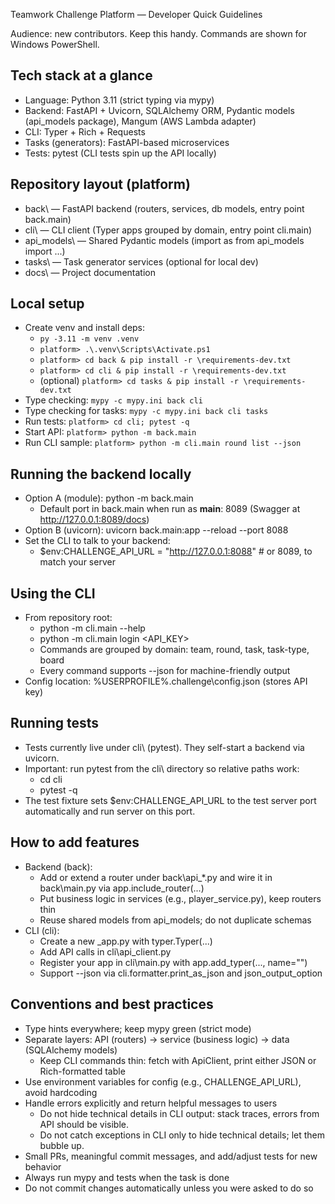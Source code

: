 Teamwork Challenge Platform — Developer Quick Guidelines

Audience: new contributors. Keep this handy. Commands are shown for Windows PowerShell.

## Tech stack at a glance
- Language: Python 3.11 (strict typing via mypy)
- Backend: FastAPI + Uvicorn, SQLAlchemy ORM, Pydantic models (api_models package), Mangum (AWS Lambda adapter)
- CLI: Typer + Rich + Requests
- Tasks (generators): FastAPI-based microservices
- Tests: pytest (CLI tests spin up the API locally)

## Repository layout (platform\)
- back\ — FastAPI backend (routers, services, db models, entry point back.main)
- cli\ — CLI client (Typer apps grouped by domain, entry point cli.main)
- api_models\ — Shared Pydantic models (import as from api_models import ...)
- tasks\ — Task generator services (optional for local dev)
- docs\ — Project documentation

## Local setup
- Create venv and install deps:
  - `py -3.11 -m venv .venv`
  - `platform> .\.venv\Scripts\Activate.ps1`
  - `platform> cd back & pip install -r \requirements-dev.txt`
  - `platform> cd cli & pip install -r \requirements-dev.txt`
  - (optional) `platform> cd tasks & pip install -r \requirements-dev.txt`
- Type checking: `mypy -c mypy.ini back cli`
- Type checking for tasks: `mypy -c mypy.ini back cli tasks`
- Run tests: `platform> cd cli; pytest -q`
- Start API: `platform> python -m back.main`
- Run CLI sample: `platform> python -m cli.main round list --json`



## Running the backend locally
- Option A (module): python -m back.main
  - Default port in back.main when run as __main__: 8089 (Swagger at http://127.0.0.1:8089/docs)
- Option B (uvicorn): uvicorn back.main:app --reload --port 8088
- Set the CLI to talk to your backend:
  - $env:CHALLENGE_API_URL = "http://127.0.0.1:8088"  # or 8089, to match your server

## Using the CLI
- From repository root:
  - python -m cli.main --help
  - python -m cli.main login <API_KEY>
  - Commands are grouped by domain: team, round, task, task-type, board
  - Every command supports --json for machine-friendly output
- Config location: %USERPROFILE%\.challenge\config.json (stores API key)

## Running tests
- Tests currently live under cli\ (pytest). They self-start a backend via uvicorn.
- Important: run pytest from the cli\ directory so relative paths work:
  - cd cli
  - pytest -q
- The test fixture sets $env:CHALLENGE_API_URL to the test server port automatically and run server on this port.

## How to add features
- Backend (back\):
  - Add or extend a router under back\api_*.py and wire it in back\main.py via app.include_router(...)
  - Put business logic in services (e.g., player_service.py), keep routers thin
  - Reuse shared models from api_models; do not duplicate schemas
- CLI (cli\):
  - Create a new <domain>_app.py with typer.Typer(...)
  - Add API calls in cli\api_client.py
  - Register your app in cli\main.py with app.add_typer(..., name="<domain>")
  - Support --json via cli.formatter.print_as_json and json_output_option

## Conventions and best practices
- Type hints everywhere; keep mypy green (strict mode)
- Separate layers: API (routers) -> service (business logic) -> data (SQLAlchemy models)
  - Keep CLI commands thin: fetch with ApiClient, print either JSON or Rich-formatted table
- Use environment variables for config (e.g., CHALLENGE_API_URL), avoid hardcoding
- Handle errors explicitly and return helpful messages to users
  - Do not hide technical details in CLI output: stack traces, errors from API should be visible.
  - Do not catch exceptions in CLI only to hide technical details; let them bubble up.
- Small PRs, meaningful commit messages, and add/adjust tests for new behavior
- Always run mypy and tests when the task is done
- Do not commit changes automatically unless you were asked to do so
